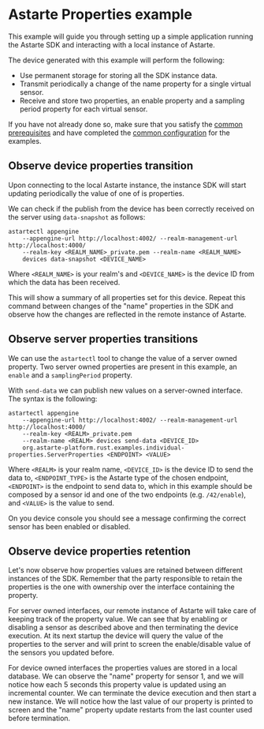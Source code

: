 <!--
Copyright 2023 SECO Mind Srl

SPDX-License-Identifier: Apache-2.0
-->

# Astarte Properties example

This example will guide you through setting up a simple application running the Astarte SDK and
interacting with a local instance of Astarte.

The device generated with this example will perform the following:
- Use permanent storage for storing all the SDK instance data.
- Transmit periodically a change of the name property for a single virtual sensor.
- Receive and store two properties, an enable property and a sampling period property for each
virtual sensor.

If you have not already done so, make sure that you satisfy the
[common prerequisites](./../README.md#common-prerequisites) and have completed the
[common configuration](./../README.md#common-configuration) for the examples.

## Observe device properties transition

Upon connecting to the local Astarte instance, the instance SDK will start updating periodically
the value of one of is properties.

We can check if the publish from the device has been correctly received on the server using
`data-snapshot` as follows:
```
astartectl appengine
    --appengine-url http://localhost:4002/ --realm-management-url http://localhost:4000/
    --realm-key <REALM_NAME>_private.pem --realm-name <REALM_NAME>
    devices data-snapshot <DEVICE_NAME>
```
Where `<REALM_NAME>` is your realm's and `<DEVICE_NAME>` is the device ID from which the data
has been received.

This will show a summary of all properties set for this device. Repeat this command between
changes of the "name" properties in the SDK and observe how the changes are reflected in the
remote instance of Astarte.

## Observe server properties transitions

We can use the `astartectl` tool to change the value of a server owned property.
Two server owned properties are present in this example, an `enable` and a `samplingPeriod`
property.

With `send-data` we can publish new values on a server-owned interface.
The syntax is the following:
```
astartectl appengine
    --appengine-url http://localhost:4002/ --realm-management-url http://localhost:4000/
    --realm-key <REALM>_private.pem
    --realm-name <REALM> devices send-data <DEVICE_ID>
    org.astarte-platform.rust.examples.individual-properties.ServerProperties <ENDPOINT> <VALUE>
```
Where `<REALM>` is your realm name, `<DEVICE_ID>` is the device ID to send the data to,
`<ENDPOINT_TYPE>` is the Astarte type of the chosen endpoint, `<ENDPOINT>` is the endpoint
to send data to, which in this example should be composed by a sensor id and one of the two endpoints
(e.g. `/42/enable`), and `<VALUE>` is the value to send.

On you device console you should see a message confirming the correct sensor has been enabled or
disabled.

## Observe device properties retention

Let's now observe how properties values are retained between different instances of the SDK.
Remember that the party responsible to retain the properties is the one with ownership over the
interface containing the property.

For server owned interfaces, our remote instance of Astarte will take care of keeping track
of the property value. We can see that by enabling or disabling a sensor as described above and
then terminating the device execution.
At its next startup the device will query the value of the properties to the server and will print
to screen the enable/disable value of the sensors you updated before.

For device owned interfaces the properties values are stored in a local database.
We can observe the "name" property for sensor 1, and we will notice how each 5 seconds this property
value is updated using an incremental counter.
We can terminate the device execution and then start a new instance.
We will notice how the last value of our property is printed to screen and the "name" property
update restarts from the last counter used before termination.
